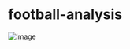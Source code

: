 # football-analysis

![image](https://github.com/user-attachments/assets/44969a0d-dd96-4a14-8f1f-5e4d6c97283e)
